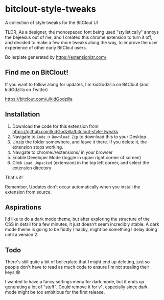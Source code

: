 # bitclout-style-tweaks

A collection of style tweaks for the BitClout UI

TLDR; As a designer, the monospaced font being used "stylistically" annoys the bejeesus out of me, and I created this chrome extension to turn it off, and decided to make a few more tweaks along the way, to improve the user experience of other early BitClout users.

Boilerplate generated by https://extensionizr.com/


## Find me on BitClout!

If you want to follow along for updates, I'm kidGodzilla on BitClout (and kidGdzilla on Twitter)

https://bitclout.com/u/kidGodzilla


## Installation

1. Download the code for this extension from https://github.com/kidGodzilla/bitclout-style-tweaks
2. Navigate to `Code` → `Download Zip` to download this to your Desktop
3. Unzip the folder somewhere, and leave it there. If you delete it, the extension stops working.
4. Navigate to chrome://extensions/ in your browser
5. Enable Developer Mode (toggle in upper right corner of screen)
6. Click `Load Unpacked` (extension) in the top left corner, and select the extension directory

That's it! 

Remember, Updates don't occur automatically when you install the extension from source.


## Aspirations

I'd like to do a dark mode theme, but after exploring the structure of the CSS in detail for a few minutes, it just doesn't seem incredibly stable. A dark mode theme is going to be fiddly / hacky, might be something I delay doing until a version 2.


## Todo

There's still quite a bit of boilerplate that I might end up deleting, just so people don't have to read as much code to ensure I'm not stealing their keys 😅 

I wanted to have a fancy settings menu for dark mode, but it ends up generating a lot of "stuff". Could remove it for v1, especially since dark mode might be too ambitious for the first release.

